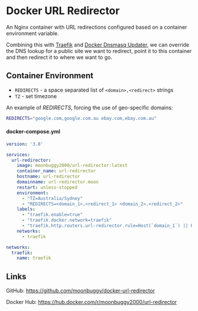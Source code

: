 # Docker URL Redirector
An Nginx container with URL redirections configured based on a container
environment variable.

Combining this with [Traefik](https://traefik.io/traefik/) and
[Docker Dnsmasq Updater](https://github.com/moonbuggy/docker-dnsmasq-updater),
we can override the DNS lookup for a public site we want to redirect, point it
to this container and then redirect it to where we want to go.

## Container Environment
*   `REDIRECTS`	 - a space separated list of `<domain>,<redirect>` strings
*   `TZ`		     - set timezone

An example of _REDIRECTS_, forcing the use of geo-specific domains:
```sh
REDIRECTS="google.com,google.com.au ebay.com,ebay.com.au"
```

#### docker-compose.yml
```yaml
version: '3.8'

services:
  url-redirector:
    image: moonbuggy2000/url-redirector:latest
    container_name: url-redirector
    hostname: url-redirector
    domainname: url-redirector.moon
    restart: unless-stopped
    environment:
      - "TZ=Australia/Sydney"
      - "REDIRECTS=<domain_1>,<redirect_1> <domain_2>,<redirect_2>"
    labels:
      - "traefik.enable=true"
      - "traefik.docker.network=traefik"
      - "traefik.http.routers.url-redirector.rule=Host(`domain_1`) || Host(`domain_2`)"
    networks:
      - traefik

networks:
  traefik:
    name: traefik
```

## Links
GitHub: <https://github.com/moonbuggy/docker-url-redirector>

Docker Hub: <https://hub.docker.com/r/moonbuggy2000/url-redirector>
